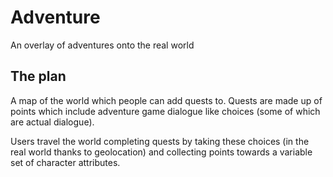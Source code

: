Adventure
=========

An overlay of adventures onto the real world

The plan
--------

A map of the world which people can add quests to. Quests are made up of points which include adventure game dialogue like choices (some of which are actual dialogue).

Users travel the world completing quests by taking these choices (in the real world thanks to geolocation) and collecting points towards a variable set of character attributes.
